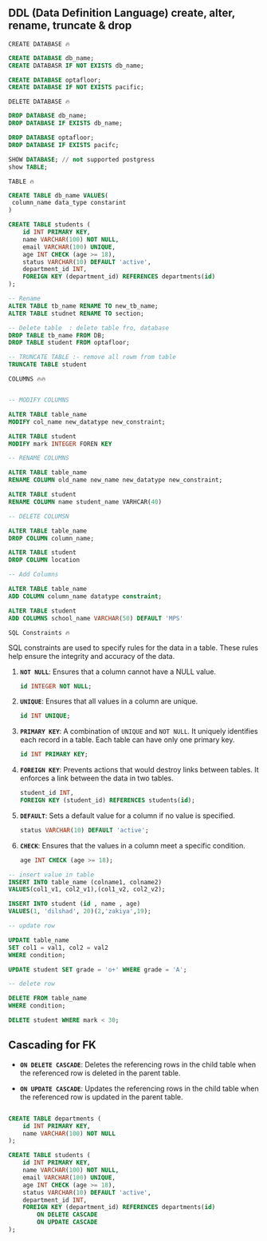 ## DDL (Data Definition Language) create, alter, rename, truncate & drop

`CREATE DATABASE 🔥`

```sql
CREATE DATABASE db_name;
CREATE DATABASR IF NOT EXISTS db_name;

CREATE DATABASE optafloor;
CREATE DATABASE IF NOT EXISTS pacific;

```

`DELETE DATABASE 🔥`

```sql
DROP DATABASE db_name;
DROP DATABASE IF EXISTS db_name;

DROP DATABASE optafloor;
DROP DATABASE IF EXISTS pacifc;
```

```sql
SHOW DATABASE; // not supported postgress
show TABLE;
```

`TABLE 🔥`

```sql
CREATE TABLE db_name VALUES(
 column_name data_type constarint
)

CREATE TABLE students (
    id INT PRIMARY KEY,
    name VARCHAR(100) NOT NULL,
    email VARCHAR(100) UNIQUE,
    age INT CHECK (age >= 18),
    status VARCHAR(10) DEFAULT 'active',
    department_id INT,
    FOREIGN KEY (department_id) REFERENCES departments(id)
);

-- Rename
ALTER TABLE tb_name RENAME TO new_tb_name;
ALTER TABLE studnet RENAME TO section;

-- Delete table  : delete table fro, database
DROP TABLE tb_name FROM DB;
DROP TABLE student FROM optafloor;

-- TRUNCATE TABLE :- remove all rowm from table
TRUNCATE TABLE student

```

`COLUMNS 🔥🔥`

```SQL

-- MODIFY COLUMNS

ALTER TABLE table_name
MODIFY col_name new_datatype new_constraint;

ALTER TABLE student
MODIFY mark INTEGER FOREN KEY

-- RENAME COLUMNS

ALTER TABLE table_name
RENAME COLUMN old_name new_name new_datatype new_constraint;

ALTER TABLE student
RENAME COLUMN name student_name VARHCAR(40)

-- DELETE COLUMSN

ALTER TABLE table_name
DROP COLUMN column_name;

ALTER TABLE student
DROP COLUMN location

-- Add Columns

ALTER TABLE table_name
ADD COLUMN column_name datatype constraint;

ALTER TABLE student
ADD COLUMNS school_name VARCHAR(50) DEFAULT 'MPS'

```

`SQL Constraints 🔥`

SQL constraints are used to specify rules for the data in a table. These rules help ensure the integrity and accuracy of the data.

1. **`NOT NULL`**: Ensures that a column cannot have a NULL value.

   ```sql
   id INTEGER NOT NULL;
   ```

2. **`UNIQUE`**: Ensures that all values in a column are unique.

   ```sql
   id INT UNIQUE;
   ```

3. **`PRIMARY KEY`**: A combination of `UNIQUE` and `NOT NULL`. It uniquely identifies each record in a table. Each table can have only one primary key.

   ```sql
   id INT PRIMARY KEY;
   ```

4. **`FOREIGN KEY`**: Prevents actions that would destroy links between tables. It enforces a link between the data in two tables.

   ```sql
   student_id INT,
   FOREIGN KEY (student_id) REFERENCES students(id);
   ```

5. **`DEFAULT`**: Sets a default value for a column if no value is specified.

   ```sql
   status VARCHAR(10) DEFAULT 'active';
   ```

6. **`CHECK`**: Ensures that the values in a column meet a specific condition.
   ```sql
   age INT CHECK (age >= 18);
   ```

```sql
-- insert value in table
INSERT INTO table_name (colname1, colname2)
VALUES(col1_v1, col2_v1),(col1_v2, col2_v2);

INSERT INTO student (id , name , age)
VALUES(1, 'dilshad', 20)(2,'zakiya',19);

-- update row

UPDATE table_name
SET col1 = val1, col2 = val2
WHERE condition;

UPDATE student SET grade = 'o+' WHERE grade = 'A';

-- delete row

DELETE FROM table_name
WHERE condition;

DELETE student WHERE mark < 30;


```

## Cascading for FK

- **`ON DELETE CASCADE`**: Deletes the referencing rows in the child table when the referenced row is deleted in the parent table.

- **`ON UPDATE CASCADE`**: Updates the referencing rows in the child table when the referenced row is updated in the parent table.

```sql

CREATE TABLE departments (
    id INT PRIMARY KEY,
    name VARCHAR(100) NOT NULL
);

CREATE TABLE students (
    id INT PRIMARY KEY,
    name VARCHAR(100) NOT NULL,
    email VARCHAR(100) UNIQUE,
    age INT CHECK (age >= 18),
    status VARCHAR(10) DEFAULT 'active',
    department_id INT,
    FOREIGN KEY (department_id) REFERENCES departments(id)
        ON DELETE CASCADE
        ON UPDATE CASCADE
);
```
